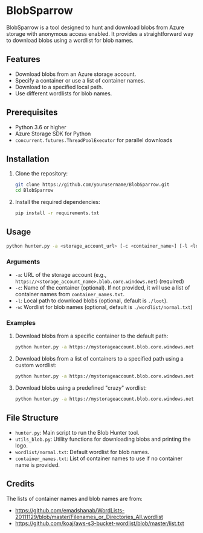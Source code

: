 # BlobSparrow

BlobSparrow is a tool designed to hunt and download blobs from Azure storage with anonymous access enabled. It provides a straightforward way to download blobs using a wordlist for blob names.

## Features

- Download blobs from an Azure storage account.
- Specify a container or use a list of container names.
- Download to a specified local path.
- Use different wordlists for blob names.

## Prerequisites

- Python 3.6 or higher
- Azure Storage SDK for Python
- `concurrent.futures.ThreadPoolExecutor` for parallel downloads

## Installation

1. Clone the repository:

   ```bash
   git clone https://github.com/yourusername/BlobSparrow.git
   cd BlobSparrow
   ```

2. Install the required dependencies:

   ```bash
   pip install -r requirements.txt
   ```

## Usage

```bash
python hunter.py -a <storage_account_url> [-c <container_name>] [-l <local_path>] [-w <wordlist>]
```

### Arguments

- `-a`: URL of the storage account (e.g., `https://<storage_account_name>.blob.core.windows.net`) (required)
- `-c`: Name of the container (optional). If not provided, it will use a list of container names from `container_names.txt`.
- `-l`: Local path to download blobs (optional, default is `./loot`).
- `-w`: Wordlist for blob names (optional, default is `./wordlist/normal.txt`)

### Examples

1. Download blobs from a specific container to the default path:

   ```bash
   python hunter.py -a https://mystorageaccount.blob.core.windows.net -c mycontainer
   ```

2. Download blobs from a list of containers to a specified path using a custom wordlist:

   ```bash
   python hunter.py -a https://mystorageaccount.blob.core.windows.net -l ./myloot -w ./mywordlist.txt
   ```

3. Download blobs using a predefined "crazy" wordlist:

   ```bash
   python hunter.py -a https://mystorageaccount.blob.core.windows.net -w crazy
   ```

## File Structure

- `hunter.py`: Main script to run the Blob Hunter tool.
- `utils_blob.py`: Utility functions for downloading blobs and printing the logo.
- `wordlist/normal.txt`: Default wordlist for blob names.
- `container_names.txt`: List of container names to use if no container name is provided.

## Credits

The lists of container names and blob names are from:

- https://github.com/emadshanab/WordLists-20111129/blob/master/Filenames_or_Directories_All.wordlist
- https://github.com/koaj/aws-s3-bucket-wordlist/blob/master/list.txt
